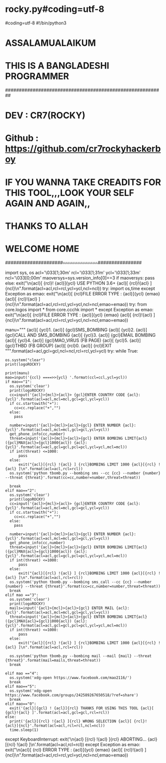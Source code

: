 # rocky.py#coding=utf-8
#coding=utf-8
#!/bin/python3



# ASSALAMUALAIKUM

# THIS IS A BANGLADESHI PROGRAMMER
##########################################################
# DEV : CR7(ROCKY)
# Github : https://github.com/cr7rockyhackerboy

# IF YOU WANNA TAKE CREADITS FOR THIS TOOL,,,LOOK YOUR SELF AGAIN AND AGAIN,,


# THANKS TO ALLAH
# WELCOME HOME
#####################৳৳৳৳৳৳৳৳৳৳৳৳৳৳৳৳৳৳৳৳৳################



import sys, os
acl='\033[1;30m'
rcl='\033[1;31m'
ycl='\033[1;33m'
ncl='\033[0;00m'
maoversys=sys.version_info[0]==3
if maoversys:
  pass
else:
  exit("\n{acl}[ {rcl}! {acl}]{ycl} USE PYTHON 3.6+ {acl}[ {rcl}!{acl} ]{ncl}\n".format(acl=acl,rcl=rcl,ycl=ycl,ncl=ncl))
try:
  import os,time
except Exception as emao:
  exit("\n{acl}[ {rcl}FILE ERROR TYPE : {acl}]{ycl}  {emao} {acl}[ {rcl}!{acl} ]{ncl}\n".format(acl=acl,rcl=rcl,ycl=ycl,ncl=ncl,emao=emao))
try:
  from core.logos import *
  from core.ccchk import *
except Exception as emao:
  exit("\n{acl}[ {rcl}FILE ERROR TYPE : {acl}]{ycl}  {emao} {acl}[ {rcl}!{acl} ]{ncl}\n".format(acl=acl,rcl=rcl,ycl=ycl,ncl=ncl,emao=emao))
  
manu="""
{acl}[ {ycl}1. {acl}] {gcl}SMS_BOMBING
{acl}[ {ycl}2. {acl}] {gcl}CALL AND SMS_BOMBING
{acl}[ {ycl}3. {acl}] {gcl}EMAIL BOMBING
{acl}[ {ycl}4. {acl}] {gcl}MAO_VIRUS (FB PAGE)
{acl}[ {ycl}5. {acl}] {gcl}THBD (FB GROUP)
{acl}[ {rcl}0. {acl}] {rcl}EXIT
""".format(acl=acl,gcl=gcl,ncl=ncl,rcl=rcl,ycl=ycl)
try:
  while True:
    
    os.system("clear")
    print(logoROCKY)
    
    print(manu)
    mao=input('{ccl} ====>>{ycl} '.format(ccl=ccl,ycl=ycl))
    if mao=="1":
      os.system('clear')
      print(logoROCKY)
      cc=input('{acl}>{mcl}>{acl}> {gcl}ENTER COUNTRY CODE {acl}:{ycl}'.format(acl=acl,mcl=mcl,gcl=gcl,ycl=ycl))
      if cc.startswith("+"):
        cc=cc.replace("+","")
      else:
        pass
  
      number=input('{acl}>{mcl}>{acl}>{gcl} ENTER NUMBER {acl}:{ycl}'.format(acl=acl,mcl=mcl,gcl=gcl,ycl=ycl))
      get_phone_info(cc,number)
      threat=input('{acl}>{mcl}>{acl}>{gcl} ENTER BOMBING LIMIT{acl}({pcl}MAX{acl}={gcl}1000{acl}) {acl}:{ycl}'.format(acl=acl,gcl=gcl,pcl=pcl,ycl=ycl,mcl=mcl))
      if int(threat) <=1000:
          pass
      else:
          exit("{acl}[{rcl} !{acl} ] {rcl}BOMBING LIMIT 1000 {acl}[{rcl} !{acl} ]\n".format(acl=acl,rcl=rcl))
      os.system('python tbomb.py --bombing sms --cc {cc} --number {number} --threat {threat}'.format(cc=cc,number=number,threat=threat))
      
      break
    elif mao=="2":
      os.system('clear')
      print(logoROCKY)
      cc=input('{acl}>{mcl}>{acl}> {gcl}ENTER COUNTRY CODE {acl}:{ycl}'.format(acl=acl,mcl=mcl,gcl=gcl,ycl=ycl))
      if cc.startswith("+"):
        cc=cc.replace("+","")
      else:
        pass
  
      number=input('{acl}>{mcl}>{acl}>{gcl} ENTER NUMBER {acl}:{ycl}'.format(acl=acl,mcl=mcl,gcl=gcl,ycl=ycl))
      get_phone_info(cc,number)
      threat=input('{acl}>{mcl}>{acl}>{gcl} ENTER BOMBING LIMIT{acl}({pcl}MAX{acl}={gcl}1000{acl}) {acl}:{ycl}'.format(acl=acl,gcl=gcl,pcl=pcl,ycl=ycl,mcl=mcl))
      if int(threat) <=1000:
          pass
      else:
          exit("{acl}[{rcl} !{acl} ] {rcl}BOMBING LIMIT 1000 {acl}[{rcl} !{acl} ]\n".format(acl=acl,rcl=rcl))
      os.system('python tbomb.py --bombing sms_call --cc {cc} --number {number} --threat {threat}'.format(cc=cc,number=number,threat=threat))
      break
    elif mao =="3":
      os.system('clear')
      print(logoROCKY)
      mails=input('{acl}>{mcl}>{acl}>{gcl} ENTER MAIL {acl}:{ycl}'.format(acl=acl,mcl=mcl,gcl=gcl,ycl=ycl))
      threat=input('{acl}>{mcl}>{acl}>{gcl} ENTER BOMBING LIMIT{acl}({pcl}MAX{acl}={gcl}1000{acl}) {acl}:{ycl}'.format(acl=acl,gcl=gcl,pcl=pcl,ycl=ycl,mcl=mcl))
      if int(threat) <=1000:
          pass
      else:
          exit("{acl}[{rcl} !{acl} ] {rcl}BOMBING LIMIT 1000 {acl}[{rcl} !{acl} ]\n".format(acl=acl,rcl=rcl))
            
      os.system('python tbomb.py --bombing mail --mail {mail} --threat {threat}'.format(mail=mails,threat=threat))
      break

    elif mao =="4":
      os.system('xdg-open https://www.facebook.com/mao2116/')
      break
    elif mao=="5":
      os.system('xdg-open https://www.facebook.com/groups/242589267650518/?ref=share')
      break
    elif mao=="0":
      exit('{acl}[{gcl} ! {acl}]{rcl} THANKS FOR USING THIS TOOL {acl}[ {gcl}!{acl} ]'.format(acl=acl,gcl=gcl,rcl=rcl))
    else:
      print('{acl}[{rcl} !{acl} ]{rcl} WRONG SELECTION {acl}[ {rcl}! {acl}]{ncl}'.format(acl=acl,rcl=rcl,ncl=ncl))
      time.sleep(1)
    
except KeyboardInterrupt:
  exit('\n{acl} [{rcl} !{acl} ]{rcl} ABORTING... {acl}[{rcl} !{acl} ]\n'.format(acl=acl,rcl=rcl))
except Exception as emao:
  exit("\n{acl}[ {rcl} ERROR TYPE : {acl}]{ycl}  {emao} {acl}[ {rcl}!{acl} ]{ncl}\n".format(acl=acl,rcl=rcl,ycl=ycl,ncl=ncl,emao=emao))
